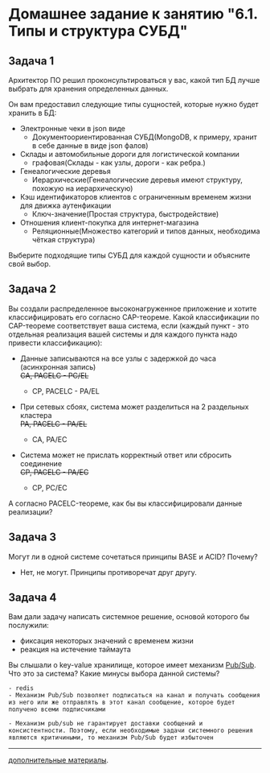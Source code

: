 # Домашнее задание к занятию "6.1. Типы и структура СУБД"

## Задача 1

Архитектор ПО решил проконсультироваться у вас, какой тип БД 
лучше выбрать для хранения определенных данных.

Он вам предоставил следующие типы сущностей, которые нужно будет хранить в БД:

- Электронные чеки в json виде  
    - Документоориентированная СУБД(MongoDB, к примеру, хранит в себе данные в виде json фалов)  
- Склады и автомобильные дороги для логистической компании  
    - графовая(Склады - как узлы, дороги - как ребра.)  
- Генеалогические деревья  
    - Иерархические(Генеалогические деревья имеют структуру, похожую на иерархическую)  
- Кэш идентификаторов клиентов с ограниченным временем жизни для движка аутенфикации  
    - Ключ-значение(Простая структура, быстродействие)  
- Отношения клиент-покупка для интернет-магазина  
    - Реляционные(Множество категорий и типов данных, необходима чёткая структура)  

Выберите подходящие типы СУБД для каждой сущности и объясните свой выбор.

## Задача 2

Вы создали распределенное высоконагруженное приложение и хотите классифицировать его согласно 
CAP-теореме. Какой классификации по CAP-теореме соответствует ваша система, если 
(каждый пункт - это отдельная реализация вашей системы и для каждого пункта надо привести классификацию):

- Данные записываются на все узлы с задержкой до часа (асинхронная запись)  
   ~~CA, PACELC - PC/EL~~

    - CP, PACELC - PA/EL
- При сетевых сбоях, система может разделиться на 2 раздельных кластера  
   ~~PA, PACELC - PA/EL~~

    - CA, PA/EC
- Система может не прислать корректный ответ или сбросить соединение  
   ~~CP, PACELC - PA/EC~~

    - CP, PC/EC


А согласно PACELC-теореме, как бы вы классифицировали данные реализации?

## Задача 3

Могут ли в одной системе сочетаться принципы BASE и ACID? Почему?
- Нет, не могут. Принципы противоречат друг другу.

## Задача 4

Вам дали задачу написать системное решение, основой которого бы послужили:

- фиксация некоторых значений с временем жизни
- реакция на истечение таймаута

Вы слышали о key-value хранилище, которое имеет механизм [Pub/Sub](https://habr.com/ru/post/278237/). 
Что это за система? Какие минусы выбора данной системы?

    - redis
    - Механизм Pub/Sub позволяет подписаться на канал и получать сообщения из него или же отправлять в этот канал сообщение, которое будет получено всеми подписчиками

    - Механизм pub/sub не гарантирует доставки сообщений и консистентности. Поэтому, если необходимые задачи системного решения являются критичиными, то механизм Pub/Sub будет избыточен

---

[дополнительные материалы](https://github.com/netology-code/virt-homeworks/tree/master/additional/README.md).